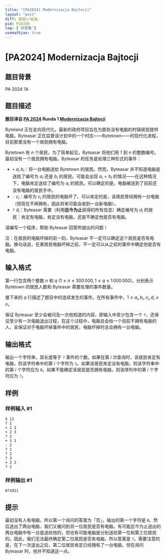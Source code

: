 ```yaml
---
title: "[PA2024] Modernizacja Bajtocji"
layout: "post"
diff: 提高+/省选-
pid: P10350
tag: ['并查集']
usemathjax: true
---
```


# [PA2024] Modernizacja Bajtocji
## 题目背景

PA 2024 1A
## 题目描述

**题目译自 [PA 2024](https://sio2.mimuw.edu.pl/c/pa-2024-1/dashboard/) Runda 1 [Modernizacja Bajtocji](https://sio2.mimuw.edu.pl/c/pa-2024-1/p/mod/)**

Byteland 正在走向现代化。最新的政府项目旨在为那些没有电脑的村镇居民提供电脑。Byteasar 正在监督该计划中的一个村庄——Bytetown——的现代化进程，目前那里没有一个居民拥有电脑。

Bytetown 有 $n$ 个居民，为了简单起见，Byteasar 将他们用 $1$ 到 $n$ 的整数编号。最初没有一个居民拥有电脑。Byteasar 的任务是处理三种形式的事件：

- $\texttt{+}\ a_i\ b_i$：将一台电脑送给 Bytetown 的居民。然而，Byteasar 并不知道电脑是送给了编号为 $a_i$ 还是 $b_i$ 的居民。可能会出现 $a_i = b_i$ 的情况——在这种情况下，电脑肯定送给了编号为 $a_i$ 的居民。可以确定的是，电脑被送到了目前还没有电脑的居民手中。
- $\texttt{-}\ c_i$：编号为 $c_i$ 的居民的电脑坏了。可以肯定的是，该居民曾经拥有一台电脑（但现在不再拥有，因此将来可能会收到一台新电脑）。
- $\texttt{?}\ d_i$：Byteasar 需要（利用**迄今为止**获得的所有信息）确定编号为 $d_i$ 的居民：肯定有电脑，肯定没有电脑，还是不确定他是否有电脑。

请编写一个程序，帮助 Byteasar 回答所提出的问题！

注：在居民的电脑坏掉的前一刻，Byteasar 不一定可以确定这个居民是否有电脑。换句话说，在某居民电脑坏掉之前，不一定可以从之前的事件中确定他是否有电脑。
## 输入格式

第一行包含两个整数 $n$ 和 $q\ (1\le n\le 300\, 000, 1\le q\le 1\,000\,000)$，分别表示 Bytetown 的居民人数和 Byteasar 需要处理的事件数量。

接下来的 $q$ 行描述了题目中的连续发生的事件。在所有事件中，$1 \le a_i,b_i,c_i,d_i \le n$。

保证 Byteasar 至少会被问及一次他知道的内容，即输入中至少包含一个 `?`，还保证至少有一次电脑送出过程，在这个过程中，电脑总会给一个目前不拥有电脑的人，且保证对于电脑坏掉事件中的居民，电脑坏掉时总会拥有一台电脑。
## 输出格式

输出一个字符串，其长度等于 `?` 事件的个数。如果在第 $i$ 次查询时，该居民肯定有电脑，则该字符串中的第 $i$ 个字符为 `1`。如果该居民肯定没有电脑，则该字符串中的第 $i$ 个字符应为 `0`。如果不能确定该居民是否拥有电脑，则该序列中的第 $i$ 个字符应为 `?`。
## 样例

### 样例输入 #1
```
5 11
? 1
+ 1 2
+ 2 3
? 2
+ 3 1
- 2
? 1
? 2
? 3
+ 2 2
? 2

```
### 样例输出 #1
```
0?1011

```
## 提示

最初没有人有电脑，所以第一个询问的答案为「否」，输出的第一个字符是 `0`。然后送出了两台电脑，我们又被问到另一位居民是否有电脑。有可能迄今为止送出的两台电脑中有一台是送给他的，但也有可能电脑是分别送给第一位和第三位居民的。因此，我们无法最终确定第二位居民是否有电脑，所以答案是 `?`。需要注意的是，在下一次送出之后，第二位居民肯定已经拥有了一台电脑，但在询问 Byteasar 时，他并不知道这一点。
